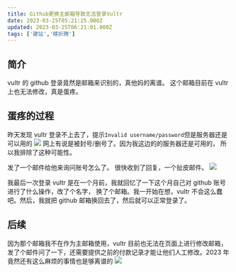 ```yaml
---
title: Github更换主邮箱导致无法登录Vultr
date: 2023-03-25T05:21:25.000Z
updated: 2023-03-25T06:21:01.000Z
tags: ['建站','瞎折腾']
---
```

  
## 简介

vultr 的 github 登录竟然是邮箱来识别的，真他妈的离谱。
这个邮箱目前在 vultr 上也无法修改，真是蛋疼。

## 蛋疼的过程

昨天发现 vultr 登录不上去了，提示`Invalid username/password`但是服务器还是可以用的
![](images/1679723675602-a7e058a0-2970-4176-9b1d-0cbe4d296bce.png)
网上有说是被封号/删号了。因为我这边的的服务器还是可用的， 所以我排除了这种可能性。

发了一个邮件给他来询问账号怎么了。
很快收到了回复，一个扯皮邮件。
![](images/1679722402041-deb3a14a-1dde-4df6-962c-a633c2074385.png)

我最后一次登录 vultr 是在一个月前，我就回忆了一下这个月自己对 github 账号进行了什么操作，改了个名字， 换了个邮箱。我一开始在想，vultr 不会这么蠢吧。然后，我就把 github 邮箱换回去了，然后就可以正常登录了。

## 后续

因为那个邮箱我不在作为主邮箱使用，vultr 目前也无法在页面上进行修改邮箱，发了个邮件问了一下，还需要提供之前的付款记录才能让他们人工修改。2023 年竟然还有这么麻烦的事情也是够离谱的
![](images/1679722605882-62cfb061-0c00-4f95-8a8d-956b35ce866c.png)